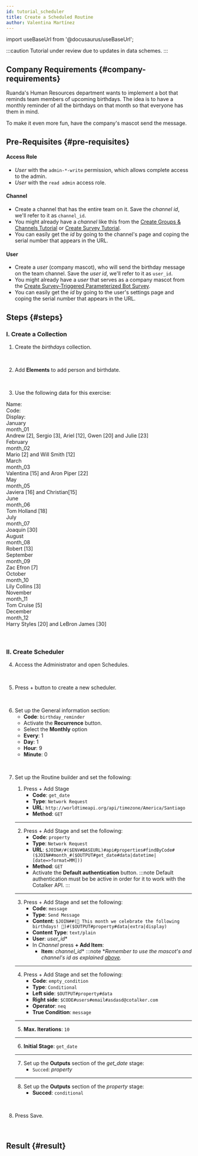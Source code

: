 ```yaml
---
id: tutorial_scheduler
title: Create a Scheduled Routine
author: Valentina Martínez
---
```

import useBaseUrl from '@docusaurus/useBaseUrl'; 

:::caution
Tutorial under review due to updates in data schemes.
:::


## Company Requirements {#company-requirements}

Ruanda's Human Resources department wants to implement a bot that reminds team members of upcoming birthdays. The idea is to have a monthly reminder of all the birthdays on that month so that everyone has them in mind.

To make it even more fun, have the company's mascot send the message.

## Pre-Requisites {#pre-requisites}
#### Access Role
- _User_ with the `admin-*-write` permission, which allows complete access to the admin.
- _User_ with the `read admin` access role.

#### Channel
- Create a channel that has the entire team on it. Save the _channel id_, we'll refer to it as `channel_id`. 
- You might already have a _channel_ like this from the [Create Groups & Channels Tutorial](/docs/tutorials/basic/create_group) or [Create Survey Tutorial](/docs/tutorials/basic/create_survey).
- You can easily get the _id_ by going to the channel's page and coping the serial number that appears in the URL.

#### User
- Create a _user_ (company mascot), who will send the birthday message on the team channel. Save the _user id_, we'll refer to it as `user_id`.
- You might already have a _user_ that serves as a company mascot from  the [Create Survey-Triggered Parameterized Bot Survey](/docs/tutorials/intermediate/create_survey_bot).
- You can easily get the _id_ by going to the user's settings page and coping the serial number that appears in the URL.

## Steps {#steps}

<!-- @maurice despues que revisamos este tutorial  tenemos que 

1. Cambiar los extras por los nuevos SchemaNodes
2. Cambiar en la forma que funciona en general, porque schema nodes no permite objectos anidados (ya hablaremos de  esto) igual es un gran contra de modelar muchas cosas (vamos a hablar con @alfredo por si tiene alguna buena idea)
3.  Modificar el bot para usar el nuevo modelo
4. Esperar bots con codigo custom para poder adaptar los formatos -->

### I. Create a Collection

<div class="alert alert--secondary">

1. Create the _birthdays_ collection.

<!--  First proposal:
    - Create the collection.
    - Use Additional Fields for birthday date
    - Then create an element for each team member and use additional field to add birthdate.
 -->
<!-- Second proposal:
    - Add Additional Field in Users for birthdate -->
<!-- Third proposal: 
    - ???
-->

</div>
<br/>

<div class="alert alert--secondary">

2. Add **Elements** to add person and birthdate. 



</div>
<br/>

<div class="alert alert--secondary">

3. Use the following data for this exercise:

<!-- This was taken from the former version, for use with (soon to be deprecated Attributes) -->

<div class="container">
<div class="row table-row-1">
<div class="col col--4">Name:</div>
<div class="col col--4">Code:</div>
<div class="col col--4">Display:</div>
</div>
<div class="row table-row-2">
<div class="col col--4">January</div>
<div class="col col--4">month_01</div>
<div class="col col--4">Andrew [2], Sergio [3], Ariel [12], Gwen [20] and Julie [23]</div>
</div>
<div class="row table-row-1">
<div class="col col--4">February</div>
<div class="col col--4">month_02</div>
<div class="col col--4">Mario [2] and Will Smith [12]</div>
</div>
<div class="row table-row-2">
<div class="col col--4">March</div>
<div class="col col--4">month_03</div>
<div class="col col--4">Valentina [15] and Aron Piper [22]</div>
</div>
<div class="row table-row-1">
<div class="col col--4">May</div>
<div class="col col--4">month_05</div>
<div class="col col--4">Javiera [16] and Christian[15]</div>
</div>
<div class="row table-row-2">
<div class="col col--4">June</div>
<div class="col col--4">month_06</div>
<div class="col col--4">Tom Holland [18]</div>
</div>
<div class="row table-row-1">
<div class="col col--4">July</div>
<div class="col col--4">month_07</div>
<div class="col col--4">Joaquin [30]</div>
</div>
<div class="row table-row-2">
<div class="col col--4">August</div>
<div class="col col--4">month_08</div>
<div class="col col--4">Robert [13]</div>
</div>
<div class="row table-row-1">
<div class="col col--4">September</div>
<div class="col col--4">month_09</div>
<div class="col col--4">Zac Efron [7]</div>
</div>
<div class="row table-row-2">
<div class="col col--4">October</div>
<div class="col col--4">month_10</div>
<div class="col col--4">Lily Collins [3]</div>
</div>
<div class="row table-row-1">
<div class="col col--4">November</div>
<div class="col col--4">month_11</div>
<div class="col col--4">Tom Cruise [5]</div>
</div>
<div class="row table-row-2">
<div class="col col--4">December</div>
<div class="col col--4">month_12</div>
<div class="col col--4">Harry Styles [20] and LeBron James [30]</div>
</div>
</div>
<br/>

</div>
<br/>

### II. Create Scheduler

<!-- This has to be redone and adapted to Scheme Nodes. -->

<div class="alert alert--secondary">

4. Access the <span class="badge badge--primary">Administrator</span> and open <span class="badge badge--primary">Schedules</span>.

</div>
<br/>

<div class="alert alert--secondary">

5. Press <span class="badge badge--primary">+</span> button to create a new scheduler.

</div>
<br/>

<div class="alert alert--secondary">

6. Set up the <span class="badge badge--primary">General information</span> section:
    - **Code**: `birthday_reminder`
    - Activate the **Recurrence** button.
    - Select the **Monthly** option
    - **Every**: 1
    - **Day**: 1
    - **Hour**: 9
    - **Minute**: 0

</div>
<br/>

<div class="alert alert--secondary">

7. Set up the <span class="badge badge--primary">Routine builder</span> and set the following:

    1. Press <span class="badge badge--primary">+ Add Stage</span>
        - **Code**: `get_date`
        - **Type**: `Network Request` 
        - **URL**: `http://worldtimeapi.org/api/timezone/America/Santiago`
        * **Method**: `GET`
    ----

    2. Press <span class="badge badge--primary">+ Add Stage</span> and set the following:
        - **Code**: `property`
        - **Type**: `Network Request` 
        - **URL**: `$JOIN#/#($ENV#BASEURL)#api#properties#findByCode#($JOIN##month_#($OUTPUT#get_date#data|datetime|[date=>format=MM]))`
        - **Method**: `GET`
        - Activate the **Default authentication** button.
        :::note 
        Default authentication must be be active in order for it to work with the Cotalker API.
        :::
    ----

    3. Press <span class="badge badge--primary">+ Add Stage</span> and set the following:
        - **Code**: `message`
        - **Type**: `Send Message` 
        - **Content**: `$JOIN##(🎈 This month we celebrate the following birthdays! 🎈)#($OUTPUT#property#data|extra|display)`
        - **Content Type**: `text/plain`
        - **User**: *user_id*\*
        - In *Channel* press **+ Add Item**:
          - **Item**: *channel_id*\*
        :::note
        *_Remember to use the mascot's and channel's id as explained [above](#pre-requisites)._
    ----
    
    4. Press <span class="badge badge--primary">+ Add Stage</span> and set the following:
        - **Code**: `empty_condition`
        - **Type**: `Conditional`
        - **Left side**: `$OUTPUT#property#data`
        - **Right side**: `$CODE#users#email#asdasd@cotalker.com`
        - **Operator**: `neq`
        - **True Condition**: `message`
    ----

    5. **Max. Iterations**: `10`
    ----

    6. **Initial Stage**: `get_date`
    ----
    
    7. Set up the **Outputs** section of the *get_date* stage:
        - `Succed`: *property*
    ----

    8. Set up the **Outputs** section of the *property* stage:
        - **Succed**: `conditional`

</div>
<br/>

<div class="alert alert--secondary">

8. Press <span class="badge badge--primary">Save</span>.

</div>
<br/>

## Result {#result}
